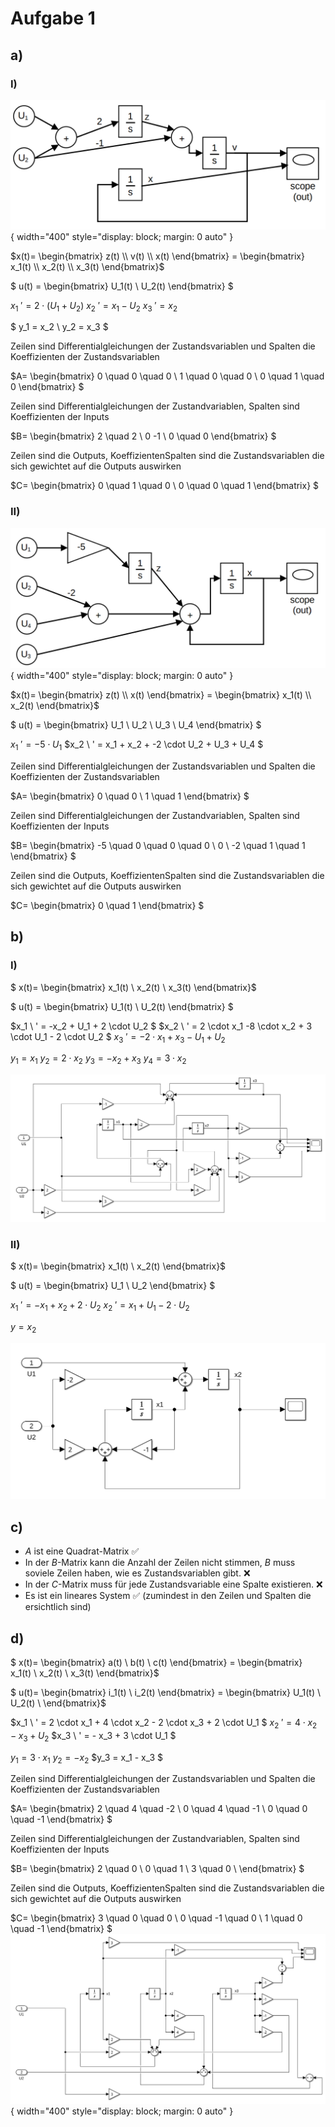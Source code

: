 # Aufgabe 1
## a)
### I)
![alt text](images/1a1.png){ width="400" style="display: block; margin: 0 auto" }

$x(t)=
\begin{bmatrix}
z(t) \\
v(t) \\
x(t)
\end{bmatrix} =
\begin{bmatrix}
x_1(t) \\
x_2(t) \\
x_3(t)
\end{bmatrix}$

$
u(t) =
\begin{bmatrix}
U_1(t) \\
U_2(t)
\end{bmatrix}
$

$x_1 \ ' = 2 \cdot (U_1 + U_2)$
$x_2 \ ' = x_1 - U_2$
$x_3 \ ' = x_2$

$
y_1 = x_2 \\
y_2 = x_3
$

Zeilen sind Differentialgleichungen der Zustandsvariablen und Spalten die Koeffizienten der Zustandsvariablen

$A=
\begin{bmatrix}
0 \quad  0 \quad   0 \\
1 \quad 0 \quad 0 \\
0 \quad 1 \quad 0
\end{bmatrix}
$

Zeilen sind Differentialgleichungen der Zustandvariablen, Spalten sind Koeffizienten der Inputs

$B=
\begin{bmatrix}
2 \quad 2 \\
0  -1 \\
0 \quad 0
\end{bmatrix}
$

Zeilen sind die Outputs, KoeffizientenSpalten sind die Zustandsvariablen die sich gewichtet auf die Outputs auswirken

$C=
\begin{bmatrix}
0 \quad 1 \quad 0 \\
0 \quad 0 \quad 1
\end{bmatrix}
$

<!-- pagebreak -->



### II)

![alt text](images/1a2.png){ width="400" style="display: block; margin: 0 auto" }


$x(t)=
\begin{bmatrix}
z(t) \\
x(t)
\end{bmatrix} =
\begin{bmatrix}
x_1(t) \\
x_2(t) 
\end{bmatrix}$

$
u(t) =
\begin{bmatrix}
U_1 \\
U_2 \\
U_3 \\
U_4
\end{bmatrix}
$

$x_1 \ ' = -5 \cdot U_1$
$x_2 \ ' = x_1 + x_2 + -2 \cdot U_2 + U_3 + U_4  $


Zeilen sind Differentialgleichungen der Zustandsvariablen und Spalten die Koeffizienten der Zustandsvariablen

$A=
\begin{bmatrix}
0 \quad  0  \\
1 \quad 1 
\end{bmatrix}
$

Zeilen sind Differentialgleichungen der Zustandvariablen, Spalten sind Koeffizienten der Inputs

$B=
\begin{bmatrix}
-5 \quad 0 \quad 0 \quad 0 \\
0 \ -2 \quad 1 \quad 1
\end{bmatrix}
$

Zeilen sind die Outputs, KoeffizientenSpalten sind die Zustandsvariablen die sich gewichtet auf die Outputs auswirken

$C=
\begin{bmatrix}
0 \quad 1 
\end{bmatrix}
$

<!-- pagebreak -->


## b)

### I)

$
x(t)=
\begin{bmatrix}
x_1(t) \\
x_2(t) \\
x_3(t)
\end{bmatrix}$

$
u(t) =
\begin{bmatrix}
U_1(t) \\
U_2(t) 
\end{bmatrix}
$

$x_1 \ ' = -x_2 + U_1 + 2 \cdot U_2 $
$x_2 \ ' = 2 \cdot x_1 -8 \cdot x_2 + 3 \cdot U_1 - 2 \cdot U_2 $
$x_3 \ ' = -2 \cdot x_1 + x_3 - U_1  + U_2$

$y_1 = x_1$
$y_2 = 2 \cdot x_2$
$y_3 = -x_2 + x_3$
$y_4= 3 \cdot x_2$

![alt text](images/1b1.png)

<!-- pagebreak -->

### II)

$
x(t)=
\begin{bmatrix}
x_1(t) \\
x_2(t)
\end{bmatrix}$

$
u(t) =
\begin{bmatrix}
U_1 \\
U_2
\end{bmatrix}
$

$x_1 \ ' = -x_1 + x_2 + 2 \cdot U_2$
$x_2 \ ' = x_1 + U_1 - 2 \cdot U_2$

$y = x_2$

![alt text](images/1b2.png)


## c)
- $A$ ist eine Quadrat-Matrix :white_check_mark:
- In der $B$-Matrix kann die Anzahl der Zeilen nicht stimmen, $B$ muss soviele Zeilen haben, wie es Zustandsvariablen gibt. :x:
- In der $C$-Matrix muss für jede Zustandsvariable eine Spalte existieren. :x:
- Es ist ein lineares System :white_check_mark: (zumindest in den Zeilen und Spalten die ersichtlich sind)


<!-- pagebreak -->



## d)

$
x(t)=
\begin{bmatrix}
a(t) \\
b(t) \\
c(t)
\end{bmatrix} =
\begin{bmatrix}
x_1(t) \\
x_2(t) \\
x_3(t)
\end{bmatrix}$

$
u(t)=
\begin{bmatrix}
i_1(t) \\
i_2(t)
\end{bmatrix} =
\begin{bmatrix}
U_1(t) \\
U_2(t) \\
\end{bmatrix}$

$x_1 \ ' = 2 \cdot x_1 + 4 \cdot x_2 - 2 \cdot x_3 + 2 \cdot U_1 $
$x_2 \ ' = 4 \cdot x_2 - x_3 + U_2$
$x_3 \ ' = - x_3 + 3 \cdot U_1 $

$y_1 = 3 \cdot x_1$
$y_2 = - x_2$
$y_3 = x_1 - x_3 $



Zeilen sind Differentialgleichungen der Zustandsvariablen und Spalten die Koeffizienten der Zustandsvariablen

$A=
\begin{bmatrix}
2 \quad 4 \quad -2 \\
0 \quad 4 \quad -1 \\
0 \quad 0 \quad -1
\end{bmatrix}
$

Zeilen sind Differentialgleichungen der Zustandvariablen, Spalten sind Koeffizienten der Inputs

$B=
\begin{bmatrix}
 2 \quad 0 \\
 0 \quad 1 \\
 3 \quad 0 \\
\end{bmatrix}
$

Zeilen sind die Outputs, KoeffizientenSpalten sind die Zustandsvariablen die sich gewichtet auf die Outputs auswirken

$C=
\begin{bmatrix}
3 \quad 0  \quad 0 \\ 
0 \quad -1 \quad 0 \\
1 \quad 0  \quad -1
\end{bmatrix}
$
![alt text](images/1d.png){ width="400" style="display: block; margin: 0 auto" }

<!-- pagebreak -->

